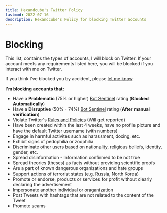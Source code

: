 ```yaml
---
title: Hexandcube's Twitter Policy
lastmod: 2022-07-16
description: Hexandcube's Policy for blocking Twitter accounts
--- 
```


# Blocking

This list, contains the types of accounts, I will block on Twitter.
If your account meets any requirements listed here, you will be blocked if you interact with me on Twitter.

If you think I've blocked you by accident, please [let me know](/about).

**I'm blocking accounts that:**

- Have a **Problematic** (75% or higher) [Bot Sentinel](https://botsentinel.com) rating (**Blocked Automatically**)
- Have a **Disruptive** (50% - 74%) [Bot Sentinel](https://botsentinel.com) rating (**After manual verification**)
- Violate Twitter's [Rules and Policies](https://help.twitter.com/en/rules-and-policies#twitter-rules) (Will get reported)
- Have been created within the last 4 weeks, have no profile picture and have the default Twitter username (with numbers)
- Engage in harmful activites such as harassment, doxing, etc.
- Exhibit signs of pedophilia or zoophilia
- Discriminate other users based on nationality, religious beliefs, identity, gender, etc.
- Spread disinformation - Information confirmed to be not true
- Spread theories (theses) as facts without providing scientific proofs
- Are a part of known dangerous organizations and hate groups
- Support actions of terrorist states (e.g. Russia, North Korea)
- Promote or endorse, products or services for profit without clearly declaring the advertisement
- Impersonate another individual or oraganization
- Post Tweets with hashtags that are not related to the content of the Tweet
- Promote scams

&nbsp;